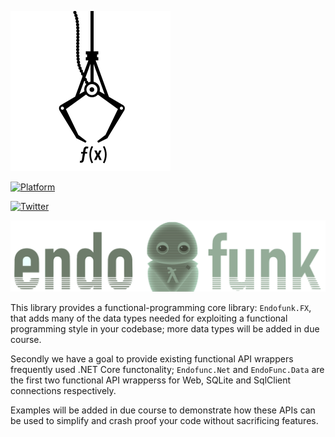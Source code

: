 <img src="https://raw.githubusercontent.com/endofunk/Endofunk-FX/master/Images/endofunk.fx.png" width="256"></img>

[![Platform](https://img.shields.io/badge/Platforms-Windows%20%7C%20Android%20%7CmacOS%20%7C%20iOS%20%7C%20watchOS%20%7C%20tvOS%20%7C%20Linux-4E4E4E.svg?colorA=28a745)](#Platform-Support)

[![Twitter](https://img.shields.io/badge/Twitter-@codefunctor-blue.svg?style=flat)](http://twitter.com/codefunctor)

![](https://raw.githubusercontent.com/endofunk/Endofunk-FX/master/Images/endofunk.png)

This library provides a functional-programming core library: `Endofunk.FX`, that adds many of the data types needed for exploiting a functional programming style in your codebase; more data types will be added in due course.

Secondly we have a goal to provide existing functional API wrappers frequently used .NET Core functonality;  `Endofunc.Net` and `EndoFunc.Data` are the first two functional API wrapperss for Web, SQLite and SqlClient connections respectively. 

Examples will be added in due course to demonstrate how these APIs can be used to simplify and crash proof your code without sacrificing features.
